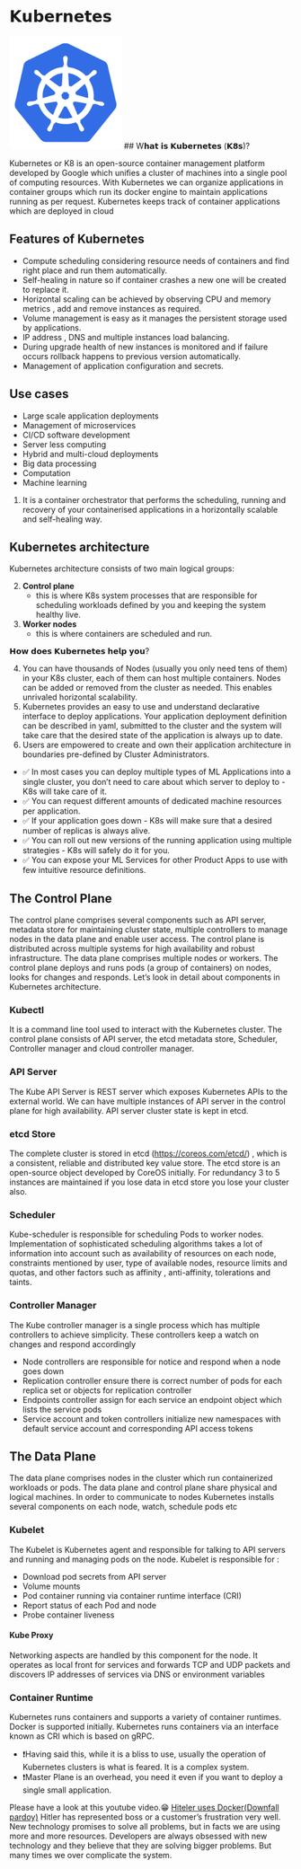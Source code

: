 # 𝗞𝘂𝗯𝗲𝗿𝗻𝗲𝘁𝗲𝘀

<img src="/images/Container/Kubernetes.png" width="200" height="200"/>
## W𝗵𝗮𝘁 𝗶𝘀 𝗞𝘂𝗯𝗲𝗿𝗻𝗲𝘁𝗲𝘀 (𝗞𝟴𝘀)?

Kubernetes or K8 is an open-source container management platform developed by Google which unifies a cluster of machines into a single pool of computing resources. With Kubernetes we can organize applications in container groups which run its docker engine to maintain applications running as per request. Kubernetes keeps track of container applications which are deployed in cloud 

## Features of Kubernetes

- Compute scheduling considering resource needs of containers and find right place and run them automatically.
- Self-healing in nature so if container crashes a new one will be created to replace it.
- Horizontal scaling can be achieved by observing CPU and memory metrics , add and remove instances as required.
- Volume management is easy as it manages the persistent storage used by applications.
- IP address , DNS and multiple instances load balancing.
- During upgrade health of new instances is monitored and if failure occurs rollback happens to previous version automatically.
- Management of application configuration and secrets. 

## Use cases
- Large scale application deployments
- Management of microservices
- CI/CD software development
- Server less computing
- Hybrid and multi-cloud deployments
- Big data processing
- Computation 
- Machine learning 

1. It is a container orchestrator that performs the scheduling, running and recovery of your containerised applications in a horizontally scalable and self-healing way.

## Kubernetes architecture

Kubernetes architecture consists of two main logical groups:

2. <b>Control plane</b> 
    - this is where K8s system processes that are responsible for scheduling workloads defined by you and keeping the system healthy live.
3. <b>Worker nodes</b> 
    - this is where containers are scheduled and run.

𝗛𝗼𝘄 𝗱𝗼𝗲𝘀 𝗞𝘂𝗯𝗲𝗿𝗻𝗲𝘁𝗲𝘀 𝗵𝗲𝗹𝗽 𝘆𝗼𝘂?

4. You can have thousands of Nodes (usually you only need tens of them) in your K8s cluster, each of them can host multiple containers. Nodes can be added or removed from the cluster as needed. This enables unrivaled horizontal scalability.
5. Kubernetes provides an easy to use and understand declarative interface to deploy applications. Your application deployment definition can be described in yaml, submitted to the cluster and the system will take care that the desired state of the application is always up to date.
6. Users are empowered to create and own their application architecture in boundaries pre-defined by Cluster Administrators.

- ✅ In most cases you can deploy multiple types of ML Applications into a single cluster, you don’t need to care about which server to deploy to - K8s will take care of it.
- ✅ You can request different amounts of dedicated machine resources per application.
- ✅ If your application goes down - K8s will make sure that a desired number of replicas is always alive.
- ✅ You can roll out new versions of the running application using multiple strategies - K8s will safely do it for you.
- ✅ You can expose your ML Services for other Product Apps to use with few intuitive resource definitions.


## The Control Plane
The control plane comprises several components such as API server, metadata store for maintaining cluster state, multiple controllers to manage nodes in the data plane and enable user access. The control plane is distributed across multiple systems for high availability and robust infrastructure. The data plane comprises multiple nodes or workers. The control plane deploys and runs pods (a group of containers) on nodes, looks for changes and responds. Let’s look in detail about components in Kubernetes architecture. 


### Kubectl
It is a command line tool used to interact with the Kubernetes cluster. The control plane consists of API server, the etcd metadata store, Scheduler, Controller manager and cloud controller manager. 

### API Server
The Kube API Server is REST server which exposes Kubernetes APIs to the external world. We can have multiple instances of API server in the control plane for high availability. API server cluster state is kept in etcd. 

### etcd Store
The complete cluster is stored in etcd (https://coreos.com/etcd/) , which is a consistent, reliable and distributed key value store. The etcd store is an open-source object developed by CoreOS initially. For redundancy 3 to 5 instances are maintained if you lose data in etcd store you lose your cluster also. 


### Scheduler
Kube-scheduler is responsible for scheduling Pods to worker nodes. Implementation of sophisticated scheduling algorithms takes a lot of information into account such as availability of resources on each node, constraints mentioned by user, type of available nodes, resource limits and quotas, and other factors such as affinity , anti-affinity, tolerations and taints.

### Controller Manager

The Kube controller manager is a single process which has multiple controllers to achieve simplicity. These controllers keep a watch on changes and respond accordingly 

- Node controllers are responsible for notice and respond when a node goes down
- Replication controller ensure there is correct number of pods for each replica set or objects for replication controller
- Endpoints controller assign for each service an endpoint object which lists the service pods
- Service account and token controllers initialize new namespaces with default service account and corresponding API access tokens

## The Data Plane 
The data plane comprises nodes in the cluster which run containerized workloads or pods. The data plane and control plane share physical and logical machines. In order to communicate to nodes Kubernetes installs several components on each node, watch, schedule pods etc

### Kubelet
The Kubelet is Kubernetes agent and responsible for talking to API servers and running and managing pods on the node. Kubelet is responsible for : 

- Download pod secrets from API server
- Volume mounts
- Pod container running via container runtime interface (CRI)
- Report status of each Pod and node
- Probe container liveness

#### Kube Proxy
Networking aspects are handled by this component for the node. It operates as local front for services and forwards TCP and UDP packets and discovers IP addresses of services via DNS or environment variables

### Container Runtime
Kubernetes runs containers and supports a variety of container runtimes. Docker is supported initially. Kubernetes runs containers via an interface known as CRI which is based on gRPC.


- ❗️Having said this, while it is a bliss to use, usually the operation of Kubernetes clusters is what is feared. It is a complex system.
- ❗️Master Plane is an overhead, you need it even if you want to deploy a single small application.



Please have a look at this youtube video.😁
<a href="https://www.youtube.com/watch?v=PivpCKEiQOQ "> Hiteler uses Docker(Downfall pardoy)</a> 
Hitler has represented boss or a customer’s frustration very well. New technology promises to solve all problems, but in facts we are using more and more resources. Developers are always obsessed with new technology and they believe that they are solving bigger problems. But many times we over complicate the system.
